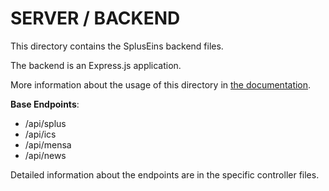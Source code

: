 # SERVER / BACKEND

This directory contains the SplusEins backend files.

The backend is an Express.js application.

More information about the usage of this directory in [the documentation](https://expressjs.com/).

**Base Endpoints**:

  * /api/splus
  * /api/ics
  * /api/mensa
  * /api/news

Detailed information about the endpoints are in the specific controller files.